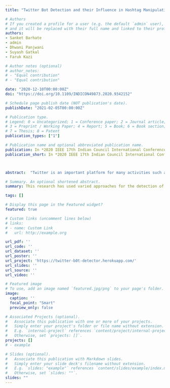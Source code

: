 ```yaml
---
title: "Twitter Bot Detection and their Influence in Hashtag Manipulation"

# Authors
# If you created a profile for a user (e.g. the default `admin` user), write the username (folder name) here 
# and it will be replaced with their full name and linked to their profile.
authors:
- Sanket Barhate
- admin
- Dhwani Panjwani
- Suyash Gatkal
- Faruk Kazi

# Author notes (optional)
# author_notes:
# - "Equal contribution"
# - "Equal contribution"

date: "2020-12-10T00:00:00Z"
doi: "https://doi.org/10.1109/INDICON49873.2020.9342152"

# Schedule page publish date (NOT publication's date).
publishDate: "2021-02-05T00:00:00Z"

# Publication type.
# Legend: 0 = Uncategorized; 1 = Conference paper; 2 = Journal article;
# 3 = Preprint / Working Paper; 4 = Report; 5 = Book; 6 = Book section;
# 7 = Thesis; 8 = Patent
publication_types: ["1"]

# Publication name and optional abbreviated publication name.
publication: In *2020 IEEE 17th Indian Council International Conference (INDICON)*
publication_short: In *2020 IEEE 17th Indian Council International Conference (INDICON)*



abstract:  "Twitter is an important platform for many activities such as communication, promotion and news. Twitter is starting to clamp down on removing content and accounts whose sole purpose is to spread disinformation at scale. The increasing number of bots on Twitter has led to a significant circulation of malicious content. It has the power of manipulating and influencing people negatively. Hence bot detection and finding their extent of influence is of prime importance. This research has used varied approaches for the detection of bots; a supervised machine learning approach which makes use of a unique feature called the bot score to determine the bot probability of a user. Secondly, using an unsupervised machine learning approach, users were divided into various clusters based on their activity. Furthermore, to assess the influence of users in hashtag manipulation, this research analyzed various categories of users in a hashtag and made promising conclusions."

# Summary. An optional shortened abstract.
summary: This research has used varied approaches for the detection of bots; a supervised machine learning approach which makes use of a unique feature called the bot score to determine the bot probability of a user. Secondly, using an unsupervised machine learning approach, users were divided into various clusters based on their activity. Furthermore, to assess the influence of users in hashtag manipulation, this research analyzed various categories of users in a hashtag and made promising conclusions.

tags: []

# Display this page in the Featured widget?
featured: true

# Custom links (uncomment lines below)
# links:
# - name: Custom Link
#   url: http://example.org

url_pdf: ''
url_code: ''
url_dataset: ''
url_poster: ''
url_project: 'https://twitter-b0t-detector.herokuapp.com/'
url_slides: ''
url_source: ''
url_video: ''

# Featured image
# To use, add an image named `featured.jpg/png` to your page's folder. 
image:
  caption: ''
  focal_point: "Smart"
  preview_only: false

# Associated Projects (optional).
#   Associate this publication with one or more of your projects.
#   Simply enter your project's folder or file name without extension.
#   E.g. `internal-project` references `content/project/internal-project/index.md`.
#   Otherwise, set `projects: []`.
projects: []
# - example

# Slides (optional).
#   Associate this publication with Markdown slides.
#   Simply enter your slide deck's filename without extension.
#   E.g. `slides: "example"` references `content/slides/example/index.md`.
#   Otherwise, set `slides: ""`.
slides: ""
---
```

<!-- {{< figure src="image.jpg" caption="A caption" numbered="true" >}}

### Abstract

Twitter is an important platform for many activities such as communication, promotion and news. Twitter is starting to clamp down on removing content and accounts whose sole purpose is to spread disinformation at scale. The increasing number of bots on Twitter has led to a significant circulation of malicious content. It has the power of manipulating and influencing people negatively. Hence bot detection and finding their extent of influence is of prime importance. This research has used varied approaches for the detection of bots; a supervised machine learning approach which makes use of a unique feature called the bot score to determine the bot probability of a user. Secondly, using an unsupervised machine learning approach, users were divided into various clusters based on their activity. Furthermore, to assess the influence of users in hashtag manipulation, this research analyzed various categories of users in a hashtag and made promising conclusions.

 <div class="row">
      <div class="col-md-1"></div>
      <div class="col-md-10">
        <div class="row">
          <div class="col-12 col-md-3 pub-row-heading">Type</div>
          <div class="col-12 col-md-9">
            <a href="/publication/#1">
              Conference paper
            </a>
          </div>
        </div>
      </div>
      <div class="col-md-1"></div>
    </div>
    <div class="d-md-none space-below"></div>
    <div class="row">
      <div class="col-md-1"></div>
      <div class="col-md-10">
        <div class="row">
          <div class="col-12 col-md-3 pub-row-heading">Publication</div>
          <div class="col-12 col-md-9">In <em>2020 IEEE 17th Indian Council International Conference (INDICON)</em></div>
        </div>
      </div>
      <div class="col-md-1"></div>
    </div>
    <div class="d-md-none space-below"></div>
  </div>  -->

<!-- {{< figure src="https://i.ibb.co/xqZNLFz/aaroma.png" title="How Aaroma works" >}} -->


<!-- {{% callout note %}}
Click the *Cite* button above to demo the feature to enable visitors to import publication metadata into their reference management software.
{{% /callout %}}

{{% callout note %}}
Create your slides in Markdown - click the *Slides* button to check out the example.
{{% /callout %}}

Supplementary notes can be added here, including [code, math, and images](https://wowchemy.com/docs/writing-markdown-latex/). -->
